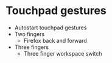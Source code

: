 # Touchpad gestures

- Autostart touchpad gestures
- Two fingers
  - Firefox back and forward
- Three fingers
  - Three finger workspace switch
